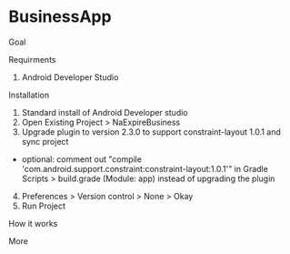 # BusinessApp
Goal

Requirments
1. Android Developer Studio

Installation
1. Standard install of Android Developer studio
2. Open Existing Project > NaExpireBusiness
3. Upgrade plugin to version 2.3.0 to support constraint-layout 1.0.1 and sync project
  - optional: comment out "compile 'com.android.support.constraint:constraint-layout:1.0.1'"
    in Gradle Scripts > build.grade (Module: app) instead of upgrading the plugin
4. Preferences > Version control > None > Okay
5. Run Project

How it works

More
